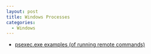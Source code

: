 ```yaml
---
layout: post
title: Windows Processes
categories:
  - Windows
---
```

* [psexec.exe examples (of running remote commands)](https://gist.github.com/mpslanker/50469045fbf2a08e40ac)
